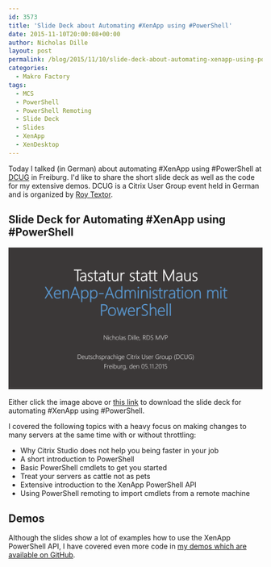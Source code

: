 ```yaml
---
id: 3573
title: 'Slide Deck about Automating #XenApp using #PowerShell'
date: 2015-11-10T20:00:08+00:00
author: Nicholas Dille
layout: post
permalink: /blog/2015/11/10/slide-deck-about-automating-xenapp-using-powershell/
categories:
  - Makro Factory
tags:
  - MCS
  - PowerShell
  - PowerShell Remoting
  - Slide Deck
  - Slides
  - XenApp
  - XenDesktop
---
```

Today I talked (in German) about automating #XenApp using #PowerShell at [DCUG](http://www.dcug.de/) in Freiburg. I'd like to share the short slide deck as well as the code for my extensive demos. DCUG is a Citrix User Group event held in German and is organized by [Roy Textor](https://twitter.com/roytextor).

<!--more-->

## Slide Deck for Automating #XenApp using #PowerShell

[![First slide of presentation](/media/2015/11/Tastatur-statt-Maus.png)](/media/2015/11/2015-11-05-XA-PS-@-DCUG-Karlsruhe.pdf)

Either click the image above or [this link](/media/2015/11/2015-11-05-XA-PS-@-DCUG-Karlsruhe.pdf) to download the slide deck for automating #XenApp using #PowerShell.

I covered the following topics with a heavy focus on making changes to many servers at the same time with or without throttling:

  * Why Citrix Studio does not help you being faster in your job
  * A short introduction to PowerShell
  * Basic PowerShell cmdlets to get you started
  * Treat your servers as cattle not as pets
  * Extensive introduction to the XenApp PowerShell API
  * Using PowerShell remoting to import cmdlets from a remote machine

## Demos

Although the slides show a lot of examples how to use the XenApp PowerShell API, I have covered even more code in [my demos which are available on GitHub](https://github.com/nicholasdille/Sessions/tree/master/2015-11-05%20XA%20PS%20%40%20DCUG%20Freiburg).
